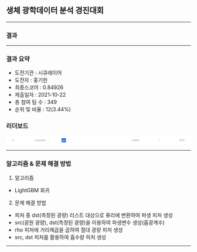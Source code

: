 ## 생체 광학데이터 분석 경진대회

------------

### 결과

----------------

### 결과 요약

* 도전기관 : 시큐레이어
* 도전자 : 홍기헌
* 최종스코어 : 0.84926
* 제출일자 : 2021-10-22
* 총 참여 팀 수 : 349
* 순위 및 비율 :  12(3.44%)

### 리더보드

![결과](생체광학_score.png)

----------

### 알고리즘 & 문제 해결 방법

1. 알고리즘
 * LightGBM 회귀
  
 
2. 문제 해결 방법
 * 피처 중 dst(측정된 광량) 리스트 대상으로 퓨리에 변환하여 파생 피처 생성
 * src(광원 광량), dst(측정된 광량)을 이용하여 파생변수 생성(흡광계수)
 * rho 피처에 거리제곱을 곱하여 절대 광량 피처 생성
 * src, dst 피처를 활용하여 흡수량 피처 생성

-----------
